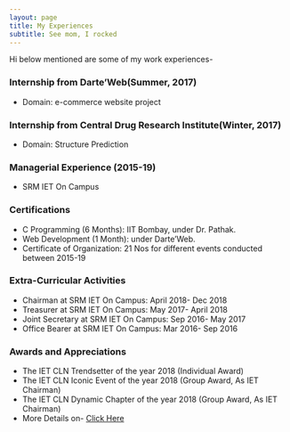 ```yaml
---
layout: page
title: My Experiences 
subtitle: See mom, I rocked
---
```


Hi below mentioned are some of my work experiences-

### Internship from Darte’Web(Summer, 2017)
- Domain: e-commerce website project

### Internship from Central Drug Research Institute(Winter, 2017)
- Domain: Structure Prediction

### Managerial Experience (2015-19)
- SRM IET On Campus

### Certifications
- C Programming (6 Months): IIT Bombay, under Dr. Pathak. 
- Web Development (1 Month): under Darte’Web.
- Certificate of Organization: 21 Nos for different events conducted between 2015-19

### Extra-Curricular Activities
- Chairman at SRM IET On Campus: April 2018- Dec 2018
- Treasurer at SRM IET On Campus: May 2017- April 2018
- Joint Secretary at SRM IET On Campus: Sep 2016- May 2017
- Office Bearer at SRM IET On Campus: Mar 2016- Sep 2016

### Awards and Appreciations
- The IET CLN Trendsetter of the year 2018 (Individual Award)
- The IET CLN Iconic Event of the year 2018 (Group Award, As IET Chairman)
- The IET CLN Dynamic Chapter of the year 2018 (Group Award, As IET Chairman)
- More Details on- <a href="http://www.srmuniv.ac.in/engineering/cse/achievements/srm-iet-on-campus">Click Here</a>
